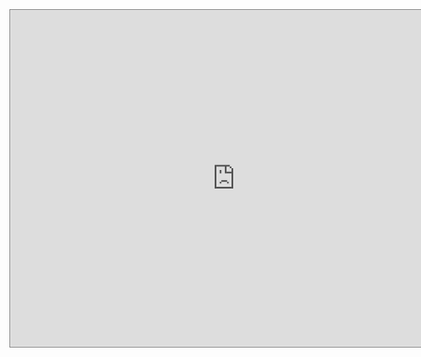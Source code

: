<iframe src="https://calendar.google.com/calendar/embed?height=600&wkst=1&ctz=Pacific%2FHonolulu&bgcolor=%23ffffff&src=dGVjaG5vbG9neUBhY21tYW5vYS5vcmc&src=YWRkcmVzc2Jvb2sjY29udGFjdHNAZ3JvdXAudi5jYWxlbmRhci5nb29nbGUuY29t&src=ZW4udXNhI2hvbGlkYXlAZ3JvdXAudi5jYWxlbmRhci5nb29nbGUuY29t&color=%23039BE5&color=%2333B679&color=%230B8043" style="border:solid 1px #777" width="800" height="600" frameborder="0" scrolling="no"></iframe>
